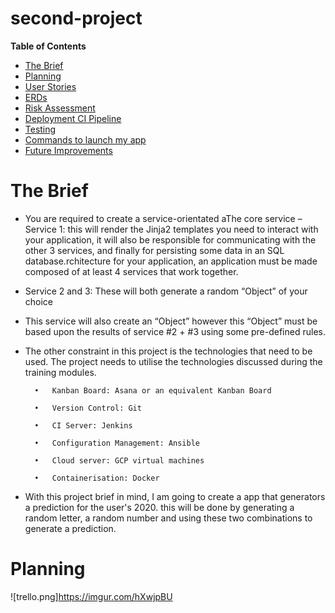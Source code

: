 # second-project
**Table of Contents**

* [The Brief](#the-brief)
* [Planning](#planning)
* [User Stories](#user-stories)
* [ERDs](#ERDs)
* [Risk Assessment](#Riks-Assessment)
* [Deployment CI Pipeline](#Dpeloyment&CI-Pipeline)
* [Testing](#Testing)
* [Commands to launch my app](#Commands-to-launch-my-app)
* [Future Improvements](#Future-Improvements)


# The Brief

- You are required to create a service-orientated aThe core service 
– Service 1: this will render the Jinja2 templates you need to interact with your application, it will also be responsible for communicating with the other 3 services, and finally for persisting some data in an SQL database.rchitecture for your application, an application must be made composed of at least 4 services that work together.
- Service 2 and 3: These will both generate a random “Object” of your choice
- This service will also create an “Object” however this “Object” must be based upon the results of service #2 + #3 using some pre-defined rules.
- The other constraint in this project is the technologies that need to be used. The project needs to utilise the technologies discussed during the training modules. 

        •	Kanban Board: Asana or an equivalent Kanban Board 

        •	Version Control: Git 

        •	CI Server: Jenkins 

        •	Configuration Management: Ansible

        •	Cloud server: GCP virtual machines 
    
        •	Containerisation: Docker 
- With this project brief in mind, I am going to create a app that generators a prediction for the user's 2020. this will be done by generating a random letter, a random number and using these two combinations to generate a prediction. 

# Planning

![trello.png]https://imgur.com/hXwjpBU


